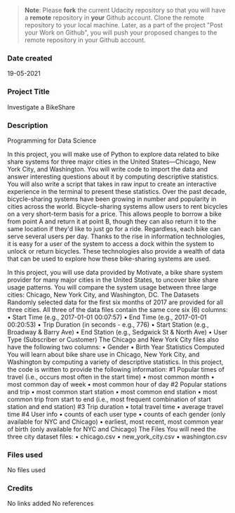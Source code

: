 >**Note**: Please **fork** the current Udacity repository so that you will have a **remote** repository in **your** Github account. Clone the remote repository to your local machine. Later, as a part of the project "Post your Work on Github", you will push your proposed changes to the remote repository in your Github account.

### Date created
19-05-2021

### Project Title
Investigate a BikeShare

### Description
Programming for Data Science

In this project, you will make use of Python to explore data related to bike share systems for three major cities in the United States—Chicago, New York City, and Washington. You will write code to import the data and answer interesting questions about it by computing descriptive statistics. You will also write a script that takes in raw input to create an interactive experience in the terminal to present these statistics.
Over the past decade, bicycle-sharing systems have been growing in number and popularity in cities across the world. Bicycle-sharing systems allow users to rent bicycles on a very short-term basis for a price. This allows people to borrow a bike from point A and return it at point B, though they can also return it to the same location if they'd like to just go for a ride. Regardless, each bike can serve several users per day.
Thanks to the rise in information technologies, it is easy for a user of the system to access a dock within the system to unlock or return bicycles. These technologies also provide a wealth of data that can be used to explore how these bike-sharing systems are used.

In this project, you will use data provided by Motivate, a bike share system provider for many major cities in the United States, to uncover bike share usage patterns. You will compare the system usage between three large cities: Chicago, New York City, and Washington, DC.
The Datasets Randomly selected data for the first six months of 2017 are provided for all three cities. All three of the data files contain the same core six (6) columns: • Start Time (e.g., 2017-01-01 00:07:57) • End Time (e.g., 2017-01-01 00:20:53) • Trip Duration (in seconds - e.g., 776) • Start Station (e.g., Broadway & Barry Ave) • End Station (e.g., Sedgwick St & North Ave) • User Type (Subscriber or Customer)
The Chicago and New York City files also have the following two columns: • Gender • Birth Year
Statistics Computed You will learn about bike share use in Chicago, New York City, and Washington by computing a variety of descriptive statistics. In this project, the code is written to provide the following information:
#1 Popular times of travel (i.e., occurs most often in the start time) • most common month • most common day of week • most common hour of day
#2 Popular stations and trip • most common start station • most common end station • most common trip from start to end (i.e., most frequent combination of start station and end station)
#3 Trip duration • total travel time • average travel time
#4 User info • counts of each user type • counts of each gender (only available for NYC and Chicago) • earliest, most recent, most common year of birth (only available for NYC and Chicago)
The Files You will need the three city dataset files: • chicago.csv • new_york_city.csv • washington.csv


### Files used
No files used 

### Credits
No links added
No references
